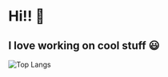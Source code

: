 # Hi!! :wave:
## I love working on cool stuff :smiley:

![Top Langs](https://github-readme-stats.vercel.app/api/top-langs/?username=zeyad-boyah&layout=compact)
